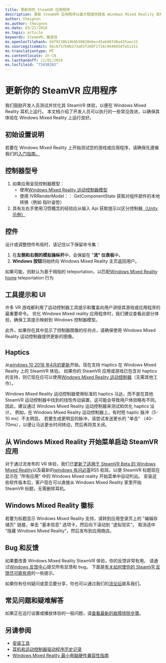 ```yaml
---
title: 更新你的 SteamVR 应用程序
description: 更新 SteamVR 应用程序以最大程度地提高 Windows Mixed Reality 耳机的最佳实践。
author: thmignon
ms.author: thmignon
ms.date: 03/21/2018
ms.topic: article
keywords: SteamVR，兼容性
ms.openlocfilehash: 6479130b14b8b50828ebecd3a648fd8a425aec15
ms.sourcegitcommit: 6bc6757b9b273a63f260f1716c944603dfa51151
ms.translationtype: MT
ms.contentlocale: zh-CN
ms.lasthandoff: 11/01/2019
ms.locfileid: "73438203"
---
```

# <a name="updating-your-steamvr-application"></a>更新你的 SteamVR 应用程序
我们鼓励开发人员测试并优化其 SteamVR 体验，以便在 Windows Mixed Reality 耳机上运行。 本文档介绍了开发人员可以执行的一些常见改进，以确保其体验在 Windows Mixed Reality 上运行良好。

## <a name="initial-setup-instructions"></a>初始设置说明

若要在 Windows Mixed Reality 上开始测试您的游戏或应用程序，请确保先遵循我们的[入门指南。](https://aka.ms/WindowsMixedRealitySteamVR)

## <a name="controller-models"></a>控制器型号
1. 如果应用呈现控制器模型：
    * 使用[Windows Mixed Reality 运动控制器模型](motion-controllers.md#rendering-the-motion-controller-model)
    * 使用 IVRRenderModel：： GetComponentState 获取对组件部件的本地转换（例如 指针姿势）
2. 具有左右手使用习惯概念的经验应从输入 Api 获取提示以区分控制器[（Unity 示例）](gestures-and-motion-controllers-in-unity.md#unity-buttonaxis-mapping-table)

## <a name="controls"></a>控件

设计或调整控件布局时，请记住以下保留命令集：
1. 在**左侧和右侧的模拟操纵杆**中，会保留在 "**流" 仪表板**中。
2. **Windows 按钮**将始终向 Windows Mixed Reality 主页返回用户。

如果可能，则默认为基于拇指的 teleportation，以匹配[Windows Mixed Reality home](navigating-the-windows-mixed-reality-home.md#getting-around-your-home) teleportation 行为

## <a name="tooltips-and-ui"></a>工具提示和 UI

许多 VR 游戏都利用了运动控制器工具提示和覆盖向用户讲授其游戏或应用程序的最重要命令。 优化 Windows Mixed reality 应用程序时，我们建议查看此部分体验，确保工具提示映射到 Windows 控制器模型。

此外，如果你在其中显示了控制器图像的任何点，请确保使用 Windows Mixed Reality 运动控制器提供更新的图像。

## <a name="haptics"></a>Haptics

从[windows 10 2018 年4月的更新](release-notes-april-2018.md)开始，现在支持 Haptics 在 Windows Mixed Reality 上的 SteamVR 体验。 如果你的 SteamVR 应用或游戏已包含对 haptics 的支持，则它现在应可以使用[Windows Mixed Reality 运动控制器](motion-controllers.md)（无需其他工作）。

Windows Mixed Reality 运动控制器使用标准的 haptics 马达，而不是在其他 SteamVR 运动控制器中找到的线性传动装置，这可能会导致用户体验略有不同。 因此，建议通过 Windows Mixed Reality 运动控制器来测试和优化 haptics 设计。 例如，在 Windows Mixed Reality 运动控制器上，有时短 haptic 脉冲（5-10 ms）不太明显。 若要生成更明显的脉冲，请尝试发送更长的 "单击" （40-70ms），以便让马达更长时间转动，然后再将其关闭。

## <a name="launching-steamvr-apps-from-windows-mixed-reality-start-menu"></a>从 Windows Mixed Reality 开始菜单启动 SteamVR 应用

对于通过流发布的 VR 体验，我们已[更新了适用于 SteamVR Beta 的 Windows Mixed Reality](https://steamcommunity.com/games/719950/announcements/detail/1687045485866139800)以及最新的[windows 有问必答](https://insider.windows.com)RS5 航班，以便 SteamVR 标题现在显示在 "所有应用" 中的 Windows Mixed reality 开始菜单中自动列出。 安装这些软件版本后，客户现在可以直接从 Windows Mixed Reality 家里开始 SteamVR 标题，无需删除耳机。

## <a name="windows-mixed-reality-logo"></a>Windows Mixed Reality 徽标

若要为标题显示 Windows Mixed Reality 支持，请转到应用登录页上的 "编辑存储页" 链接，单击 "基本信息" 选项卡，然后向下滚动到 "虚拟现实"。 取消选中 "隐藏 Windows Mixed Reality"，然后发布到应用商店。

## <a name="bugs-and-feedback"></a>Bug 和反馈

如果要改善 Windows Mixed Reality SteamVR 体验，你的反馈非常有用。 请通过[Windows 反馈中心](https://docs.microsoft.com/windows/mixed-reality/enthusiast-guide/filing-feedback)提交所有反馈和 bug。 下面是[有关如何使你的 SteamVR 反馈尽可能有用](https://docs.microsoft.com/windows/mixed-reality/enthusiast-guide/using-steamvr-with-windows-mixed-reality#sharing-feedback-on-steamvr)的一些提示。

如果你有任何疑问或意见要分享，你也可以通过我们的[流论坛](https://steamcommunity.com/app/719950/discussions/)联系我们。

## <a name="faqs-and-troubleshooting"></a>常见问题和疑难解答

如果正在运行设置或播放体验的一般问题，请[查看最新的故障排除步骤](https://docs.microsoft.com/windows/mixed-reality/enthusiast-guide/troubleshooting-windows-mixed-reality#steamvr)。

## <a name="see-also"></a>另请参阅
* [安装工具](install-the-tools.md)
* [耳机和运动控制器驱动程序历史记录](https://docs.microsoft.com/windows/mixed-reality/enthusiast-guide/mixed-reality-software)
* [Windows Mixed Reality 最小电脑硬件兼容性指南](https://docs.microsoft.com/windows/mixed-reality/enthusiast-guide/windows-mixed-reality-minimum-pc-hardware-compatibility-guidelines)
